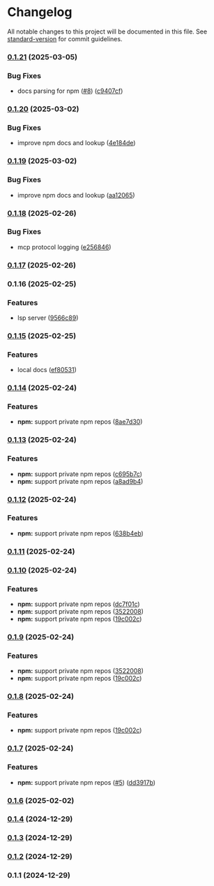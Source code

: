 # Changelog

All notable changes to this project will be documented in this file. See [standard-version](https://github.com/conventional-changelog/standard-version) for commit guidelines.

### [0.1.21](https://github.com/sammcj/mcp-package-docs/compare/v0.1.20...v0.1.21) (2025-03-05)


### Bug Fixes

* docs parsing for npm ([#8](https://github.com/sammcj/mcp-package-docs/issues/8)) ([c9407cf](https://github.com/sammcj/mcp-package-docs/commit/c9407cfba336bbf5270ba219c160547c79066cd8))

### [0.1.20](https://github.com/sammcj/mcp-package-docs/compare/v0.1.19...v0.1.20) (2025-03-02)


### Bug Fixes

* improve npm docs and lookup ([4e184de](https://github.com/sammcj/mcp-package-docs/commit/4e184de0ee1324f58e71becc192edabedcd095b1))

### [0.1.19](https://github.com/sammcj/mcp-package-docs/compare/v0.1.18...v0.1.19) (2025-03-02)


### Bug Fixes

* improve npm docs and lookup ([aa12065](https://github.com/sammcj/mcp-package-docs/commit/aa12065ff880a1e837993bd10d561fcde7d63191))

### [0.1.18](https://github.com/sammcj/mcp-package-docs/compare/v0.1.17...v0.1.18) (2025-02-26)


### Bug Fixes

* mcp protocol logging ([e256846](https://github.com/sammcj/mcp-package-docs/commit/e25684670e65c0a8261f1c577affea4f4110e992))

### [0.1.17](https://github.com/sammcj/mcp-package-docs/compare/v0.1.16...v0.1.17) (2025-02-26)

### 0.1.16 (2025-02-25)


### Features

* lsp server ([9566c89](https://github.com/sammcj/mcp-package-docs/commit/9566c8907f082a16b299f2b83df239fe2665cf0d))

### [0.1.15](https://github.com/sammcj/mcp-package-docs/compare/v0.1.14...v0.1.15) (2025-02-25)


### Features

* local docs ([ef80531](https://github.com/sammcj/mcp-package-docs/commit/ef805319774583032d9fe08648ba6697c5766d03))

### [0.1.14](https://github.com/sammcj/mcp-package-docs/compare/v0.1.13...v0.1.14) (2025-02-24)


### Features

* **npm:** support private npm repos ([8ae7d30](https://github.com/sammcj/mcp-package-docs/commit/8ae7d30d332ba7ebf119ac8e4486051bdef70fd5))

### [0.1.13](https://github.com/sammcj/mcp-package-docs/compare/v0.1.12...v0.1.13) (2025-02-24)


### Features

* **npm:** support private npm repos ([c695b7c](https://github.com/sammcj/mcp-package-docs/commit/c695b7c60a2edd98bd0bb07b0a26956fde75af46))
* **npm:** support private npm repos ([a8ad9b4](https://github.com/sammcj/mcp-package-docs/commit/a8ad9b47cd8045d0e55dfd051b1c3c0a64fccb73))

### [0.1.12](https://github.com/sammcj/mcp-package-docs/compare/v0.1.11...v0.1.12) (2025-02-24)


### Features

* **npm:** support private npm repos ([638b4eb](https://github.com/sammcj/mcp-package-docs/commit/638b4eb48a7cad7d364663087daed90f1cda6e7d))

### [0.1.11](https://github.com/sammcj/mcp-package-docs/compare/v0.1.8...v0.1.11) (2025-02-24)

### [0.1.10](https://github.com/sammcj/mcp-package-docs/compare/v0.1.7...v0.1.10) (2025-02-24)


### Features

* **npm:** support private npm repos ([dc7f01c](https://github.com/sammcj/mcp-package-docs/commit/dc7f01c34540868ab9388c905eea1294c272ee78))
* **npm:** support private npm repos ([3522008](https://github.com/sammcj/mcp-package-docs/commit/3522008dd0bb7dbae612a879c86305281823577b))
* **npm:** support private npm repos ([19c002c](https://github.com/sammcj/mcp-package-docs/commit/19c002c3e0e4747059a2a1aac001511ab4f0b664))

### [0.1.9](https://github.com/sammcj/mcp-package-docs/compare/v0.1.7...v0.1.9) (2025-02-24)


### Features

* **npm:** support private npm repos ([3522008](https://github.com/sammcj/mcp-package-docs/commit/3522008dd0bb7dbae612a879c86305281823577b))
* **npm:** support private npm repos ([19c002c](https://github.com/sammcj/mcp-package-docs/commit/19c002c3e0e4747059a2a1aac001511ab4f0b664))

### [0.1.8](https://github.com/sammcj/mcp-package-docs/compare/v0.1.7...v0.1.8) (2025-02-24)


### Features

* **npm:** support private npm repos ([19c002c](https://github.com/sammcj/mcp-package-docs/commit/19c002c3e0e4747059a2a1aac001511ab4f0b664))

### [0.1.7](https://github.com/sammcj/mcp-package-docs/compare/v0.1.6...v0.1.7) (2025-02-24)


### Features

* **npm:** support private npm repos ([#5](https://github.com/sammcj/mcp-package-docs/issues/5)) ([dd3917b](https://github.com/sammcj/mcp-package-docs/commit/dd3917ba403e9a0acc48ed2619f1f186416c6ab5))

### [0.1.6](https://github.com/sammcj/mcp-package-docs/compare/v0.1.4...v0.1.6) (2025-02-02)

### [0.1.4](https://github.com/sammcj/mcp-package-docs/compare/v0.1.1...v0.1.4) (2024-12-29)

### [0.1.3](https://github.com/sammcj/mcp-package-docs/compare/v0.1.1...v0.1.3) (2024-12-29)

### [0.1.2](https://github.com/sammcj/mcp-package-docs/compare/v0.1.1...v0.1.2) (2024-12-29)

### 0.1.1 (2024-12-29)
